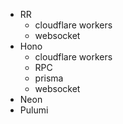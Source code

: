 - RR
  - cloudflare workers
  - websocket
- Hono
  - cloudflare workers
  - RPC
  - prisma
  - websocket
- Neon
- Pulumi
